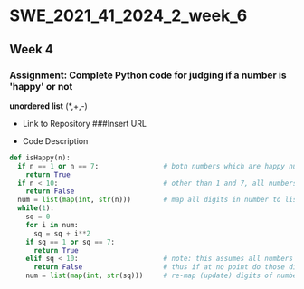 # SWE_2021_41_2024_2_week_6
## Week 4
### Assignment: Complete Python code for judging if a number is 'happy' or not
__unordered list__ (*,+,-)
* Link to Repository
###Insert URL


+ Code Description
```python
def isHappy(n):
  if n == 1 or n == 7:                # both numbers which are happy numbers
    return True
  if n < 10:                          # other than 1 and 7, all numbers under 10 loop
    return False
  num = list(map(int, str(n)))        # map all digits in number to list
  while(1):
    sq = 0
    for i in num:
      sq = sq + i**2
    if sq == 1 or sq == 7:
      return True
    elif sq < 10:                     # note: this assumes all numbers at some point will have digits adding up to a number under 10, e.g., 11 -> 1 + 1 = 2
      return False                    # thus if at no point do those digits == 1 or 7, then they are not happy
    num = list(map(int, str(sq)))     # re-map (update) digits of number to list
```
